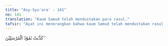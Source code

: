 ```yaml
---
title: "Asy-Syu'ara' - 141"
no: 141
translation: "Kaum Samud telah mendustakan para rasul."
tafsir: "Ayat ini menerangkan bahwa kaum Samud telah mendustakan rasul yang diutus kepada mereka, yaitu Nabi Saleh (al-A'raf/7: 73-79). Nabi Saleh termasuk salah seorang keturunan dari seorang yang bernama samud. Dengan perkataan lain bahwa Nabi Saleh dengan kaum Samud sama-sama berasal dari keturunan samud. Menurut suatu riwayat, samud adalah anak kandung 'ad, sedang menurut riwayat yang lain, samud adalah saudara sepupu dari 'ad. Sekalipun ada perbedaan demikian, namun dapat ditetapkan bahwa antara kaum Samud dengan kaum 'ad masih mempunyai hubungan yang dekat. samud adalah putra dari Aus bin Aram bin Sam bin Nuh.\n\nKaum Samud bertempat tinggal di kota hijr (Mada'in salih) sampai ke Wadil Qura, yaitu tempat yang terletak antara Hejaz dan Syam, di sebelah tenggara negeri Madyan. Peninggalan mereka sampai sekarang masih terdapat di daerah ini, yang pada umumnya dapat menunjukkan bagaimana kekuasaan mereka dahulu dan betapa kemakmuran yang telah mereka capai. Periode kehidupan mereka setelah periode kaum 'ad dan pengutusan Nabi Saleh kepada kaum Samud ini adalah sebelum pengutusan Nabi Ibrahim kepada bangsa Babilonia (lihat kosakata Samud dalam Tafsir ini)."
---
```


كَذَّبَتْ ثَمُوْدُ الْمُرْسَلِيْنَ  ۖ 
